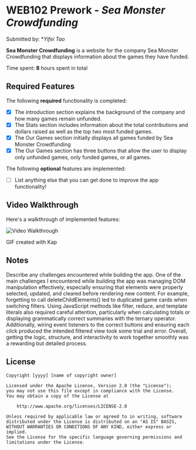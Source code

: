 # WEB102 Prework - *Sea Monster Crowdfunding*

Submitted by: **Yifei Tao*

**Sea Monster Crowdfunding** is a website for the company Sea Monster Crowdfunding that displays information about the games they have funded.

Time spent: **8** hours spent in total

## Required Features

The following **required** functionality is completed:

* [X] The introduction section explains the background of the company and how many games remain unfunded.
* [X] The Stats section includes information about the total contributions and dollars raised as well as the top two most funded games.
* [X] The Our Games section initially displays all games funded by Sea Monster Crowdfunding
* [X] The Our Games section has three buttons that allow the user to display only unfunded games, only funded games, or all games.

The following **optional** features are implemented:

* [ ] List anything else that you can get done to improve the app functionality!

## Video Walkthrough

Here's a walkthrough of implemented features:

<img src='[http://i.imgur.com/link/to/your/gif/file.gif](https://imgur.com/a/Qr27qtS)' title='Video Walkthrough' width='' alt='Video Walkthrough' />

<!-- Replace this with whatever GIF tool you used! -->
GIF created with Kap 
<!-- Recommended tools:
[Kap](https://getkap.co/) for macOS
[ScreenToGif](https://www.screentogif.com/) for Windows
[peek](https://github.com/phw/peek) for Linux. -->

## Notes

Describe any challenges encountered while building the app.
One of the main challenges I encountered while building the app was managing DOM manipulation effectively, especially ensuring that elements were properly selected, updated, and cleared before rendering new content. For example, forgetting to call deleteChildElements() led to duplicated game cards when switching filters. Using JavaScript methods like filter, reduce, and template literals also required careful attention, particularly when calculating totals or displaying grammatically correct summaries with the ternary operator. Additionally, wiring event listeners to the correct buttons and ensuring each click produced the intended filtered view took some trial and error. Overall, getting the logic, structure, and interactivity to work together smoothly was a rewarding but detailed process.

## License

    Copyright [yyyy] [name of copyright owner]

    Licensed under the Apache License, Version 2.0 (the "License");
    you may not use this file except in compliance with the License.
    You may obtain a copy of the License at

        http://www.apache.org/licenses/LICENSE-2.0

    Unless required by applicable law or agreed to in writing, software
    distributed under the License is distributed on an "AS IS" BASIS,
    WITHOUT WARRANTIES OR CONDITIONS OF ANY KIND, either express or implied.
    See the License for the specific language governing permissions and
    limitations under the License.
